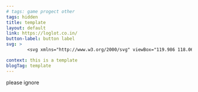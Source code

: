 ```yaml
---
# tags: game progect other
tags: hidden
title: template
layout: default
link: https://loglot.co.in/
button-label: button label
svg: >
        <svg xmlns="http://www.w3.org/2000/svg" viewBox="119.986 118.061 247.342 247.342" width="100px" height="100px"> <rect x="119.986" y="118.061" width="247.342" height="247.342" style="stroke-width: 42px; stroke: rgb(0, 0, 0); fill: rgba(233, 233, 233, 0);" transform="matrix(1, 0, 0, 1, 0, 1.4210854715202004e-14)"/> </svg>  

context: this is a template
blogTag: template
---
```

please ignore